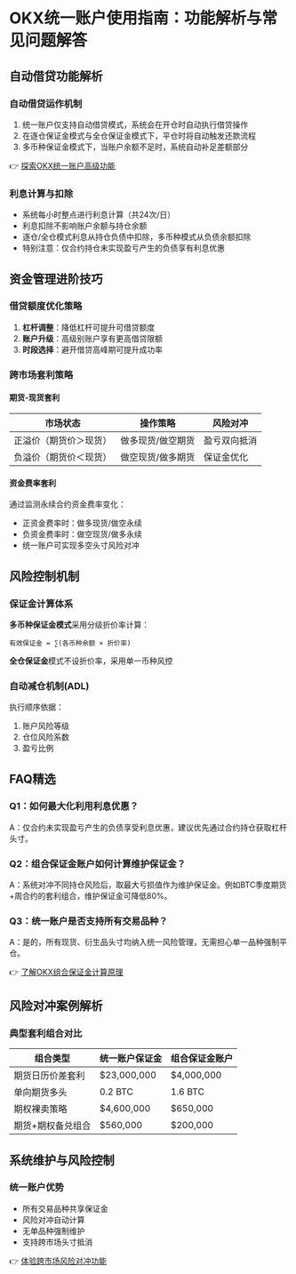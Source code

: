 # OKX统一账户使用指南：功能解析与常见问题解答

## 自动借贷功能解析
### 自动借贷运作机制
1. 统一账户仅支持自动借贷模式，系统会在开仓时自动执行借贷操作
2. 在逐仓保证金模式与全仓保证金模式下，平仓时将自动触发还款流程
3. 多币种保证金模式下，当账户余额不足时，系统自动补足差额部分

👉 [探索OKX统一账户高级功能](https://bit.ly/okx_welcome)

### 利息计算与扣除
- 系统每小时整点进行利息计算（共24次/日）
- 利息扣除不影响账户余额与持仓余额
- 逐仓/全仓模式利息从持仓负债中扣除，多币种模式从负债余额扣除
- 特别注意：仅合约持仓未实现盈亏产生的负债享有利息优惠

## 资金管理进阶技巧
### 借贷额度优化策略
1. **杠杆调整**：降低杠杆可提升可借贷额度
2. **账户升级**：高级别账户享有更高借贷限额
3. **时段选择**：避开借贷高峰期可提升成功率

### 跨市场套利策略
#### 期货-现货套利
| 市场状态 | 操作策略 | 风险对冲 |
|---------|----------|----------|
| 正溢价（期货价＞现货） | 做多现货/做空期货 | 盈亏双向抵消 |
| 负溢价（期货价＜现货） | 做空现货/做多期货 | 保证金优化 |

#### 资金费率套利
通过监测永续合约资金费率变化：
- 正资金费率时：做多现货/做空永续
- 负资金费率时：做空现货/做多永续
- 统一账户可实现多空头寸风险对冲

## 风险控制机制
### 保证金计算体系
**多币种保证金模式**采用分级折价率计算：
```
有效保证金 = ∑(各币种余额 × 折价率)
```
**全仓保证金**模式不设折价率，采用单一币种风控

### 自动减仓机制(ADL)
执行顺序依据：
1. 账户风险等级
2. 仓位风险系数
3. 盈亏比例

## FAQ精选
### Q1：如何最大化利用利息优惠？
A：仅合约未实现盈亏产生的负债享受利息优惠，建议优先通过合约持仓获取杠杆头寸。

### Q2：组合保证金账户如何计算维护保证金？
A：系统对冲不同持仓风险后，取最大亏损值作为维护保证金。例如BTC季度期货+周合约的套利组合，维护保证金可降低80%。

### Q3：统一账户是否支持所有交易品种？
A：是的，所有现货、衍生品头寸均纳入统一风险管理，无需担心单一品种强制平仓。

👉 [了解OKX组合保证金计算原理](https://bit.ly/okx_welcome)

## 风险对冲案例解析
### 典型套利组合对比
| 组合类型 | 统一账户保证金 | 组合保证金账户 |
|---------|----------------|----------------|
| 期货日历价差套利 | $23,000,000 | $4,000,000 |
| 单向期货多头 | 0.2 BTC | 1.6 BTC |
| 期权裸卖策略 | $4,600,000 | $650,000 |
| 期货+期权备兑组合 | $560,000 | $200,000 |

## 系统维护与风险控制
### 统一账户优势
- 所有交易品种共享保证金
- 风险对冲自动计算
- 无单品种强制维护
- 支持跨市场头寸抵消

👉 [体验跨市场风险对冲功能](https://bit.ly/okx_welcome)